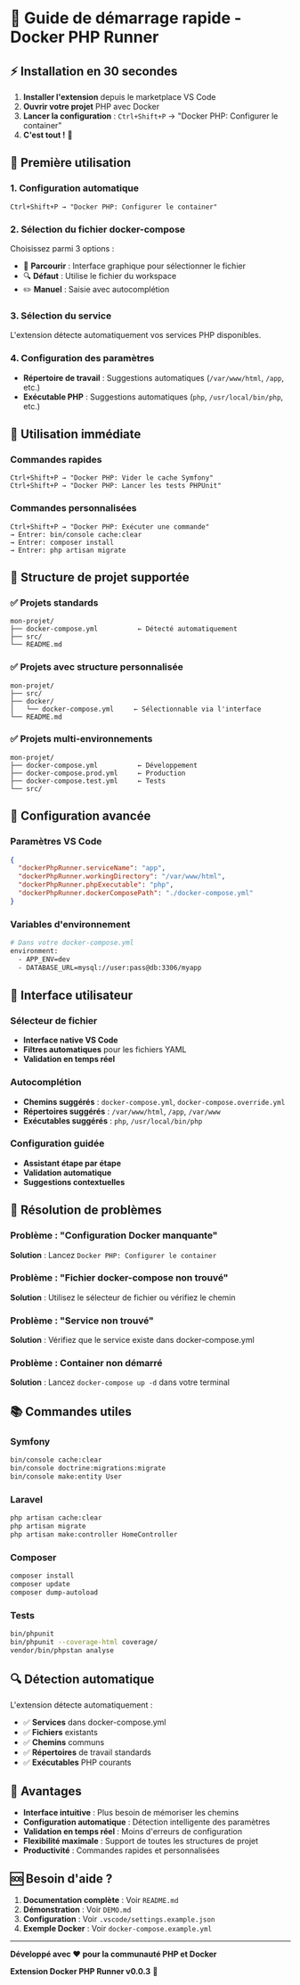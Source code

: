 # 🚀 Guide de démarrage rapide - Docker PHP Runner

## ⚡ Installation en 30 secondes

1. **Installer l'extension** depuis le marketplace VS Code
2. **Ouvrir votre projet** PHP avec Docker
3. **Lancer la configuration** : `Ctrl+Shift+P` → "Docker PHP: Configurer le container"
4. **C'est tout !** 🎉

## 🎯 Première utilisation

### 1. Configuration automatique
```
Ctrl+Shift+P → "Docker PHP: Configurer le container"
```

### 2. Sélection du fichier docker-compose
Choisissez parmi 3 options :
- 📁 **Parcourir** : Interface graphique pour sélectionner le fichier
- 🔍 **Défaut** : Utilise le fichier du workspace
- ✏️ **Manuel** : Saisie avec autocomplétion

### 3. Sélection du service
L'extension détecte automatiquement vos services PHP disponibles.

### 4. Configuration des paramètres
- **Répertoire de travail** : Suggestions automatiques (`/var/www/html`, `/app`, etc.)
- **Exécutable PHP** : Suggestions automatiques (`php`, `/usr/local/bin/php`, etc.)

## 🚀 Utilisation immédiate

### Commandes rapides
```
Ctrl+Shift+P → "Docker PHP: Vider le cache Symfony"
Ctrl+Shift+P → "Docker PHP: Lancer les tests PHPUnit"
```

### Commandes personnalisées
```
Ctrl+Shift+P → "Docker PHP: Exécuter une commande"
→ Entrer: bin/console cache:clear
→ Entrer: composer install
→ Entrer: php artisan migrate
```

## 📁 Structure de projet supportée

### ✅ Projets standards
```
mon-projet/
├── docker-compose.yml          ← Détecté automatiquement
├── src/
└── README.md
```

### ✅ Projets avec structure personnalisée
```
mon-projet/
├── src/
├── docker/
│   └── docker-compose.yml     ← Sélectionnable via l'interface
└── README.md
```

### ✅ Projets multi-environnements
```
mon-projet/
├── docker-compose.yml          ← Développement
├── docker-compose.prod.yml     ← Production
├── docker-compose.test.yml     ← Tests
└── src/
```

## 🔧 Configuration avancée

### Paramètres VS Code
```json
{
  "dockerPhpRunner.serviceName": "app",
  "dockerPhpRunner.workingDirectory": "/var/www/html",
  "dockerPhpRunner.phpExecutable": "php",
  "dockerPhpRunner.dockerComposePath": "./docker-compose.yml"
}
```

### Variables d'environnement
```bash
# Dans votre docker-compose.yml
environment:
  - APP_ENV=dev
  - DATABASE_URL=mysql://user:pass@db:3306/myapp
```

## 🎨 Interface utilisateur

### Sélecteur de fichier
- **Interface native VS Code**
- **Filtres automatiques** pour les fichiers YAML
- **Validation en temps réel**

### Autocomplétion
- **Chemins suggérés** : `docker-compose.yml`, `docker-compose.override.yml`
- **Répertoires suggérés** : `/var/www/html`, `/app`, `/var/www`
- **Exécutables suggérés** : `php`, `/usr/local/bin/php`

### Configuration guidée
- **Assistant étape par étape**
- **Validation automatique**
- **Suggestions contextuelles**

## 🚨 Résolution de problèmes

### Problème : "Configuration Docker manquante"
**Solution** : Lancez `Docker PHP: Configurer le container`

### Problème : "Fichier docker-compose non trouvé"
**Solution** : Utilisez le sélecteur de fichier ou vérifiez le chemin

### Problème : "Service non trouvé"
**Solution** : Vérifiez que le service existe dans docker-compose.yml

### Problème : Container non démarré
**Solution** : Lancez `docker-compose up -d` dans votre terminal

## 📚 Commandes utiles

### Symfony
```bash
bin/console cache:clear
bin/console doctrine:migrations:migrate
bin/console make:entity User
```

### Laravel
```bash
php artisan cache:clear
php artisan migrate
php artisan make:controller HomeController
```

### Composer
```bash
composer install
composer update
composer dump-autoload
```

### Tests
```bash
bin/phpunit
bin/phpunit --coverage-html coverage/
vendor/bin/phpstan analyse
```

## 🔍 Détection automatique

L'extension détecte automatiquement :
- ✅ **Services** dans docker-compose.yml
- ✅ **Fichiers** existants
- ✅ **Chemins** communs
- ✅ **Répertoires** de travail standards
- ✅ **Exécutables** PHP courants

## 🎉 Avantages

- **Interface intuitive** : Plus besoin de mémoriser les chemins
- **Configuration automatique** : Détection intelligente des paramètres
- **Validation en temps réel** : Moins d'erreurs de configuration
- **Flexibilité maximale** : Support de toutes les structures de projet
- **Productivité** : Commandes rapides et personnalisées

## 🆘 Besoin d'aide ?

1. **Documentation complète** : Voir `README.md`
2. **Démonstration** : Voir `DEMO.md`
3. **Configuration** : Voir `.vscode/settings.example.json`
4. **Exemple Docker** : Voir `docker-compose.example.yml`

---

**Développé avec ❤️ pour la communauté PHP et Docker**

**Extension Docker PHP Runner v0.0.3** 🚀

